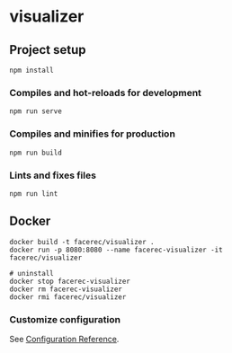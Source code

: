 # visualizer

## Project setup
```
npm install
```

### Compiles and hot-reloads for development
```
npm run serve
```

### Compiles and minifies for production
```
npm run build
```

### Lints and fixes files
```
npm run lint
```

## Docker
```
docker build -t facerec/visualizer .
docker run -p 8080:8080 --name facerec-visualizer -it facerec/visualizer

# uninstall
docker stop facerec-visualizer
docker rm facerec-visualizer
docker rmi facerec/visualizer
```

### Customize configuration
See [Configuration Reference](https://cli.vuejs.org/config/).

